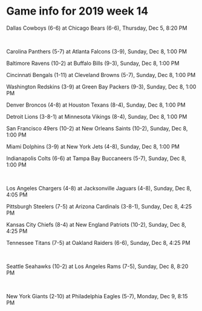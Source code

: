 # Game info for 2019 week 14

Dallas Cowboys (6-6) at Chicago Bears (6-6), Thursday, Dec 5, 8:20 PM


<br/>

Carolina Panthers (5-7) at Atlanta Falcons (3-9), Sunday, Dec 8, 1:00 PM

Baltimore Ravens (10-2) at Buffalo Bills (9-3), Sunday, Dec 8, 1:00 PM

Cincinnati Bengals (1-11) at Cleveland Browns (5-7), Sunday, Dec 8, 1:00 PM

Washington Redskins (3-9) at Green Bay Packers (9-3), Sunday, Dec 8, 1:00 PM

Denver Broncos (4-8) at Houston Texans (8-4), Sunday, Dec 8, 1:00 PM

Detroit Lions (3-8-1) at Minnesota Vikings (8-4), Sunday, Dec 8, 1:00 PM

San Francisco 49ers (10-2) at New Orleans Saints (10-2), Sunday, Dec 8, 1:00 PM

Miami Dolphins (3-9) at New York Jets (4-8), Sunday, Dec 8, 1:00 PM

Indianapolis Colts (6-6) at Tampa Bay Buccaneers (5-7), Sunday, Dec 8, 1:00 PM


<br/>

Los Angeles Chargers (4-8) at Jacksonville Jaguars (4-8), Sunday, Dec 8, 4:05 PM

Pittsburgh Steelers (7-5) at Arizona Cardinals (3-8-1), Sunday, Dec 8, 4:25 PM

Kansas City Chiefs (8-4) at New England Patriots (10-2), Sunday, Dec 8, 4:25 PM

Tennessee Titans (7-5) at Oakland Raiders (6-6), Sunday, Dec 8, 4:25 PM


<br/>

Seattle Seahawks (10-2) at Los Angeles Rams (7-5), Sunday, Dec 8, 8:20 PM


<br/>

New York Giants (2-10) at Philadelphia Eagles (5-7), Monday, Dec 9, 8:15 PM

